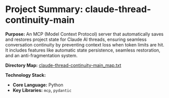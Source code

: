 # Project Summary: claude-thread-continuity-main

**Purpose:** An MCP (Model Context Protocol) server that automatically saves and restores project state for Claude AI threads, ensuring seamless conversation continuity by preventing context loss when token limits are hit. It includes features like automatic state persistence, seamless restoration, and an anti-fragmentation system.

**Directory Map:** [claude-thread-continuity-main_map.txt](./claude-thread-continuity-main_map.txt)

**Technology Stack:**
*   **Core Language:** Python
*   **Key Libraries:** `mcp`, `pydantic`
